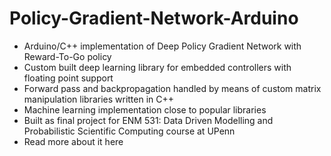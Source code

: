 # Policy-Gradient-Network-Arduino

- Arduino/C++ implementation of Deep Policy Gradient Network with Reward-To-Go policy
- Custom built deep learning library for embedded controllers with floating point support
- Forward pass and backpropagation handled by means of custom matrix manipulation libraries written in C++
- Machine learning implementation close to popular libraries
- Built as final project for ENM 531: Data Driven Modelling and Probabilistic Scientific Computing course at UPenn
- Read more about it here
